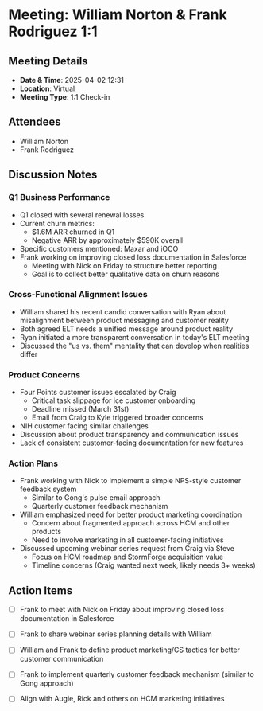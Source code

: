 # Meeting: William Norton & Frank Rodriguez 1:1

## Meeting Details
- **Date & Time**: 2025-04-02 12:31
- **Location**: Virtual
- **Meeting Type**: 1:1 Check-in

## Attendees
- William Norton
- Frank Rodriguez

## Discussion Notes

### Q1 Business Performance
- Q1 closed with several renewal losses
- Current churn metrics:
    - $1.6M ARR churned in Q1
    - Negative ARR by approximately $590K overall
- Specific customers mentioned: Maxar and iOCO
- Frank working on improving closed loss documentation in Salesforce
    - Meeting with Nick on Friday to structure better reporting
    - Goal is to collect better qualitative data on churn reasons

### Cross-Functional Alignment Issues
- William shared his recent candid conversation with Ryan about misalignment between product messaging and customer reality
- Both agreed ELT needs a unified message around product reality
- Ryan initiated a more transparent conversation in today's ELT meeting
- Discussed the "us vs. them" mentality that can develop when realities differ

### Product Concerns
- Four Points customer issues escalated by Craig
    - Critical task slippage for ice customer onboarding
    - Deadline missed (March 31st)
    - Email from Craig to Kyle triggered broader concerns
- NIH customer facing similar challenges
- Discussion about product transparency and communication issues
- Lack of consistent customer-facing documentation for new features

### Action Plans
- Frank working with Nick to implement a simple NPS-style customer feedback system
    - Similar to Gong's pulse email approach
    - Quarterly customer feedback mechanism
- William emphasized need for better product marketing coordination
    - Concern about fragmented approach across HCM and other products
    - Need to involve marketing in all customer-facing initiatives
- Discussed upcoming webinar series request from Craig via Steve
    - Focus on HCM roadmap and StormForge acquisition value
    - Timeline concerns (Craig wanted next week, likely needs 3+ weeks)

## Action Items
- [ ] Frank to meet with Nick on Friday about improving closed loss documentation in Salesforce
- [ ] Frank to share webinar series planning details with William
- [ ] William and Frank to define product marketing/CS tactics for better customer communication
- [ ] Frank to implement quarterly customer feedback mechanism (similar to Gong approach)
- [ ] Align with Augie, Rick and others on HCM marketing initiatives

